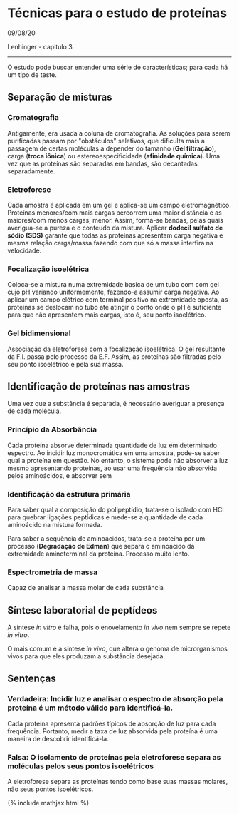 # Técnicas para o estudo de proteínas

09/08/20

Lenhinger - capitulo 3

---

O estudo pode buscar entender uma série de características; para cada há um tipo de teste.

## Separação de misturas

### Cromatografia

Antigamente, era usada a coluna de cromatografia. As soluções para serem purificadas passam por "obstáculos" seletivos, que dificulta mais a passagem de certas moléculas a depender do tamanho (**Gel filtração**), carga (**troca iônica**) ou estereoespecificidade (**afinidade química**). Uma vez que as proteínas são separadas em bandas, são decantadas separadamente.

### Eletroforese

Cada amostra é aplicada em um gel e aplica-se um campo eletromagnético. Proteínas menores/com mais cargas percorrem uma maior distância e as maiores/com menos cargas, menor. Assim, forma-se bandas, pelas quais averigua-se a pureza e o conteudo da mistura. Aplicar **dodecil sulfato de sódio (SDS)** garante que todas as proteínas apresentam carga negativa e mesma relação carga/massa fazendo com que só a massa interfira na velocidade.

### Focalização isoelétrica

Coloca-se a mistura numa extremidade basica de um tubo com com gel cujo pH variando uniformemente, fazendo-a assumir carga negativa. Ao aplicar um campo elétrico com terminal positivo na extremidade oposta, as proteínas se deslocam no tubo até atingir o ponto onde o pH é suficiente para que não apresentem mais cargas, isto é, seu ponto isoelétrico.

### Gel bidimensional

Associação da eletroforese com a focalização isoelétrica. O gel resultante da F.I. passa pelo processo da E.F. Assim, as proteínas são filtradas pelo seu ponto isoelétrico e pela sua massa.

## Identificação de proteínas nas amostras

Uma vez que a substância é separada, é necessário averiguar a presença de cada molécula.

### Princípio da Absorbância

Cada proteína absorve determinada quantidade de luz em determinado espectro. Ao incidir luz monocromática em uma amostra, pode-se saber qual a proteína em questão. No entanto, o sistema pode não absorver a luz mesmo apresentando proteínas, ao usar uma frequência não absorvida pelos aminoácidos, e absorver sem  

### Identificação da estrutura primária

Para saber qual a composição do polipeptídio, trata-se o isolado com HCl para quebrar ligações peptídicas e mede-se a quantidade de cada aminoácido na mistura formada.

Para saber a sequência de aminoácidos, trata-se a proteína por um processo (**Degradação de Edman**) que separa o aminoácido da extremidade aminoterminal da proteína. Processo muito lento.

### Espectrometria de massa

Capaz de analisar a massa molar de cada substância

## Síntese laboratorial de peptídeos

A síntese *in vitro* é falha, pois o enovelamento *in vivo* nem sempre se repete *in vitro*.

O mais comum é a síntese *in vivo*, que altera o genoma de microrganismos vivos para que eles produzam a substância desejada.

## Sentenças

### Verdadeira: Incidir luz e analisar o espectro de absorção pela proteína é um método válido para identificá-la.

Cada proteína apresenta padrões típicos de absorção de luz para cada frequência. Portanto, medir a taxa de luz absorvida pela proteína é uma maneira de descobrir identificá-la.

### Falsa: O isolamento de proteínas pela eletroforese separa as moléculas pelos seus pontos isoelétricos

A eletroforese separa as proteínas tendo como base suas massas molares, não seus pontos isoelétricos.

{% include mathjax.html %}